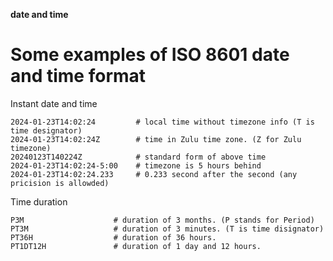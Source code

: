 **date and time**
# Some examples of ISO 8601 date and time format

Instant date and time
```
2024-01-23T14:02:24         # local time without timezone info (T is time designator)
2024-01-23T14:02:24Z        # time in Zulu time zone. (Z for Zulu timezone)
20240123T140224Z            # standard form of above time 
2024-01-23T14:02:24-5:00    # timezone is 5 hours behind
2024-01-23T14:02:24.233     # 0.233 second after the second (any pricision is allowded)
```

Time duration
```
P3M                    # duration of 3 months. (P stands for Period)
PT3M                   # duration of 3 minutes. (T is time disignator)
PT36H                  # duration of 36 hours.
PT1DT12H               # duration of 1 day and 12 hours.
```
